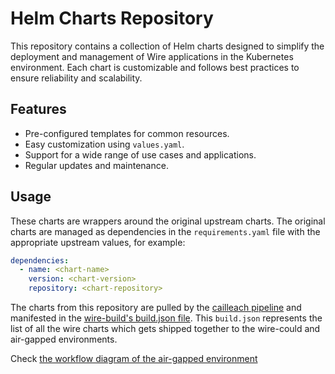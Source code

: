 # Helm Charts Repository

This repository contains a collection of Helm charts designed to simplify the deployment and management of Wire applications in the Kubernetes environment. Each chart is customizable and follows best practices to ensure reliability and scalability.

## Features

- Pre-configured templates for common resources.
- Easy customization using `values.yaml`.
- Support for a wide range of use cases and applications.
- Regular updates and maintenance.

## Usage

These charts are wrappers around the original upstream charts. The original charts are managed as dependencies in the `requirements.yaml` file with the appropriate upstream values, for example:

```yaml
dependencies:
  - name: <chart-name>
    version: <chart-version>
    repository: <chart-repository>
```

The charts from this repository are pulled by the [cailleach pipeline](https://github.com/zinfra/cailleach/blob/master/ci/pipelines/prod-ops/helm-charts-main.dhall) and manifested in 
the [wire-build's build.json file](https://github.com/wireapp/wire-builds/blob/dev/build.json). This `build.json` represents the list of all the wire charts which gets shipped together to the wire-could and air-gapped environments.

Check [the workflow diagram of the air-gapped environment](https://github.com/wireapp/wire-server-deploy/blob/master/offline/pull_helm_charts_flow.md)
